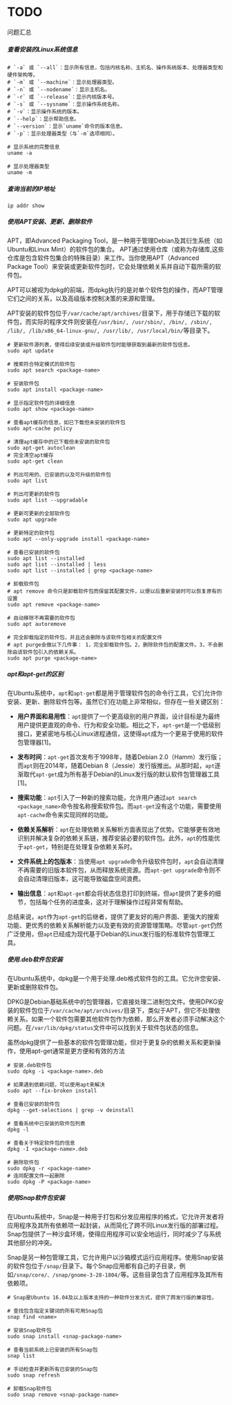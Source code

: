 # TODO
问题汇总

##### 查看安装的Linux系统信息
```shell
# `-a` 或 `--all`：显示所有信息，包括内核名称、主机名、操作系统版本、处理器类型和硬件架构等。
# `-m` 或 `--machine`：显示处理器类型。
# `-n` 或 `--nodename`：显示主机名。
# `-r` 或 `--release`：显示内核版本号。
# `-s` 或 `--sysname`：显示操作系统名称。
# `-v`：显示操作系统的版本。
# `--help`：显示帮助信息。
# `--version`：显示`uname`命令的版本信息。
# `-p`：显示处理器类型（与`-m`选项相同）。

# 显示系统的完整信息
uname -a

# 显示处理器类型
uname -m
```

##### 查询当前的IP地址
```shell
ip addr show
```

##### 使用APT安装、更新、删除软件
APT，即Advanced Packaging Tool，是一种用于管理Debian及其衍生系统（如Ubuntu和Linux Mint）的软件包的集合。 APT通过使用仓库（或称为存储库,这些仓库是包含软件包集合的特殊目录）来工作。当你使用APT（Advanced Package Tool）来安装或更新软件包时，它会处理依赖关系并自动下载所需的软件包。

APT可以被视为dpkg的前端，而dpkg执行的是对单个软件包的操作，而APT管理它们之间的关系，以及高级版本控制决策的来源和管理。

APT安装的软件包位于`/var/cache/apt/archives/`目录下，用于存储已下载的软件包，而实际的程序文件则安装在`/usr/bin/, /usr/sbin/, /bin/, /sbin/, /lib/, /lib/x86_64-linux-gnu/, /usr/lib/, /usr/local/bin/`等目录下。
```shell
# 更新软件源列表，使得后续安装或升级软件包时能够获取到最新的软件包信息。
sudo apt update

# 搜索符合特定模式的软件包
sudo apt search <package-name>

# 安装软件包  
sudo apt install <package-name>

# 显示指定软件包的详细信息
sudo apt show <package-name>

# 查看apt缓存的信息，如已下载但未安装的软件包
sudo apt-cache policy

# 清理apt缓存中的已下载但未安装的软件包
sudo apt-get autoclean
# 完全清空apt缓存
sudo apt-get clean

# 列出可用的、已安装的以及可升级的软件包
sudo apt list

# 列出可更新的软件包
sudo apt list --upgradable

# 更新可更新的全部软件包
sudo apt upgrade

# 更新特定的软件包 
sudo apt --only-upgrade install <package-name>

# 查看已安装的软件包
sudo apt list --installed
sudo apt list --installed | less
sudo apt list --installed | grep <package-name>

# 卸载软件包
# apt remove 命令只是卸载软件包而保留其配置文件，以便以后重新安装时可以恢复原有的设置
sudo apt remove <package-name>

# 自动移除不再需要的软件包
sudo apt autoremove

# 完全卸载指定的软件包，并且还会删除与该软件包相关的配置文件
# apt purge会做以下几件事： 1，完全卸载软件包。2，删除软件包的配置文件。3，不会删除由该软件包引入的依赖关系。
sudo apt purge <package-name>
```

##### apt和apt-get的区别
在Ubuntu系统中，`apt`和`apt-get`都是用于管理软件包的命令行工具，它们允许你安装、更新、删除软件包等。虽然它们在功能上非常相似，但存在一些关键区别：

- **用户界面和易用性**：`apt`提供了一个更高级别的用户界面，设计目标是为最终用户提供更直观的命令、行为和安全功能。相比之下，`apt-get`是一个低级别接口，更紧密地与核心Linux进程通信，这使得`apt`成为一个更易于使用的软件包管理器[1]。

- **发布时间**：`apt-get`首次发布于1998年，随着Debian 2.0（Hamm）发行版；而`apt`则在2014年，随着Debian 8（Jessie）发行版推出。从那时起，`apt`逐渐取代`apt-get`成为所有基于Debian的Linux发行版的默认软件包管理器工具[1]。

- **搜索功能**：`apt`引入了一种新的搜索功能，允许用户通过`apt search <package_name>`命令按名称搜索软件包。而`apt-get`没有这个功能，需要使用`apt-cache`命令来实现同样的功能。

- **依赖关系解析**：`apt`在处理依赖关系解析方面表现出了优势。它能够更有效地识别并解决复杂的依赖关系链，推荐安装必要的软件包。此外，`apt`的性能优于`apt-get`，特别是在处理复杂依赖关系时。

- **文件系统上的包版本**：当使用`apt upgrade`命令升级软件包时，`apt`会自动清理不再需要的旧版本软件包，从而释放系统资源。而`apt-get upgrade`命令则不会自动清理旧版本，这可能导致磁盘空间浪费。

- **输出信息**：`apt`和`apt-get`都会将状态信息打印到终端，但`apt`提供了更多的细节，包括每个任务的进度条，这对于理解操作过程非常有帮助。

总结来说，`apt`作为`apt-get`的后继者，提供了更友好的用户界面、更强大的搜索功能、更优秀的依赖关系解析能力以及更有效的资源管理策略。尽管`apt-get`仍然广泛使用，但`apt`已经成为现代基于Debian的Linux发行版的标准软件包管理工具。

##### 使用.deb软件包安装
在Ubuntu系统中，dpkg是一个用于处理.deb格式软件包的工具。它允许您安装、更新或删除软件包。

DPKG是Debian基础系统中的包管理器，它直接处理二进制包文件。使用DPKG安装的软件包位于`/var/cache/apt/archives/`目录下，类似于APT，但它不处理依赖关系。如果一个软件包需要其他软件包作为依赖，那么开发者必须手动解决这个问题。在`/var/lib/dpkg/status`文件中可以找到关于软件包状态的信息。

虽然dpkg提供了一些基本的软件包管理功能，但对于更复杂的依赖关系和更新操作，使用apt-get通常是更方便和有效的方法
```shell
# 安装.deb软件包
sudo dpkg -i <package-name>.deb

# 如果遇到依赖问题，可以使用apt来解决
sudo apt --fix-broken install

# 查看已安装的软件包
dpkg --get-selections | grep -v deinstall

# 查看系统中已安装的软件包列表
dpkg -l

# 查看关于特定软件包的信息
dpkg -I <package-name>.deb

# 删除软件包
sudo dpkg -r <package-name>
# 连同配置文件一起删除
sudo dpkg -P <package-name>
```

##### 使用Snap软件包安装
在Ubuntu系统中，Snap是一种用于打包和分发应用程序的格式，它允许开发者将应用程序及其所有依赖项一起封装，从而简化了跨不同Linux发行版的部署过程。Snap包提供了一种沙盒环境，使得应用程序可以安全地运行，同时减少了与系统其他部分的冲突。

Snap是另一种包管理工具，它允许用户以沙箱模式运行应用程序。使用Snap安装的软件包位于`/snap/`目录下。每个Snap应用都有自己的子目录，例如`/snap/core/、/snap/gnome-3-28-1804/`等。这些目录包含了应用程序及其所有依赖项。
```shell
# Snap是Ubuntu 16.04及以上版本支持的一种软件分发方式，提供了跨发行版的兼容性。

# 查找包含指定关键词的所有可用Snap包
snap find <name>

# 安装Snap软件包
sudo snap install <snap-package-name>

# 查看当前系统上已安装的所有Snap包
snap list

# 手动检查并更新所有已安装的Snap包
sudo snap refresh

# 卸载Snap软件包
sudo snap remove <snap-package-name>
```
